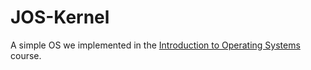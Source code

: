 # JOS-Kernel

A simple OS we implemented in the [Introduction to Operating Systems](https://edu.epfl.ch/coursebook/en/introduction-to-operating-systems-CS-323) course. 
